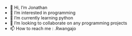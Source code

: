 - 👋 Hi, I’m Jonathan
- 👀 I’m interested in programming
- 🌱 I’m currently learning python
- 💞️ I’m looking to collaborate on any programming projects
- 📫 How to reach me : .Rwangajo

<!---
Rwangajo/Rwangajo is a ✨ special ✨ repository because its `README.md` (this file) appears on your GitHub profile.
You can click the Preview link to take a look at your changes.
--->
